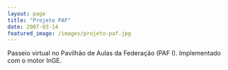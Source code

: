 ```yaml
---
layout: page
title: "Projeto PAF"
date: 2007-03-14
featured_image: /images/projeto-paf.jpg
---
```


Passeio virtual no Pavilhão de Aulas da Federação (PAF I). Implementado com o motor InGE.